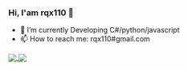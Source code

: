 ### Hi, I'am rqx110 👋

<!--
**rqx110/rqx110** is a ✨ _special_ ✨ repository because its `README.md` (this file) appears on your GitHub profile.

Here are some ideas to get you started:

- 🔭 I’m currently working on ...
- 🌱 I’m currently learning ...
- 👯 I’m looking to collaborate on ...
- 🤔 I’m looking for help with ...
- 💬 Ask me about ...
- 📫 How to reach me: ...
- 😄 Pronouns: ...
- ⚡ Fun fact: ...
-->

- 🔭 I’m currently Developing C#/python/javascript
- 📫 How to reach me: rqx110#gmail.com
  
<a href="https://github.com/rqx110">
<img align="center" src="https://github-readme-stats.vercel.app/api?username=rqx110&show_icons=true&count_private=true&include_all_commits=true" />
</a>
<a href="https://github.com/rqx110">
<img align="center" src="https://github-readme-stats.vercel.app/api/top-langs/?username=rqx110&layout=compact&langs_count=12&hide=html,css" />
</a>

